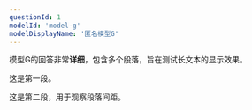 ```yaml
---
questionId: 1
modelId: 'model-g'
modelDisplayName: '匿名模型G'
---
```

模型G的回答非常**详细**，包含多个段落，旨在测试长文本的显示效果。

这是第一段。

这是第二段，用于观察段落间距。 